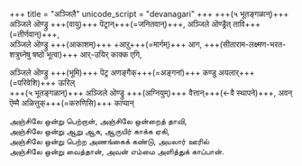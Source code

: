 +++
title = "अञ्जिलै"
unicode_script = "devanagari"
+++
+++(५ भूतङ्गळान्)+++ अञ्जिले ऒण्ड्रु +++(वायु)+++ पॆट्रान्+++(=जनितवान्)+++, अञ्जिले ऒण्ड्रैत् तावि+++(=तीर्णवान्)+++,  
अञ्जिले ऒण्ड्रु +++(आकाशम्)+++ +आऱु+++(=मार्गम्)+++ आग, +++(सीताराम-लक्ष्मण-भरत-शत्रुघ्नेषु षष्ठो भूत्वा)+++ आर्-उयिर् काक्क एगि,  
   
अञ्जिले ऒण्ड्रु +++(भूमि)+++ पॆट्र अणङ्गैक्+++(=अङ्गनां)+++ कण्डु अयलार्+++(=परिवेशि)+++ ऊरिल्  
+++(५ भूतङ्गळान्)+++ अञ्जिले ऒण्ड्रु +++(अग्नियुम्)+++ वैत्तान्+++(←वै स्थापने)+++, अवन् ऎम्मै अळित्तुक्+++(=करुणिसि)+++ काप्पान्



அஞ்சிலே ஒன்று பெற்றான், அஞ்சிலே ஒன்றைத் தாவி,  
அஞ்சிலே ஒன்று ஆறு ஆக, ஆருயிர் காக்க ஏகி,  
அஞ்சிலே ஒன்று பெற்ற அணங்கைக் கண்டு, அயலார் ஊரில்  
அஞ்சிலே ஒன்று வைத்தான், அவன் எம்மை அளித்துக் காப்பான்.  
